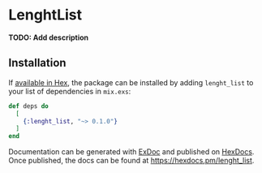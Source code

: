 # LenghtList

**TODO: Add description**

## Installation

If [available in Hex](https://hex.pm/docs/publish), the package can be installed
by adding `lenght_list` to your list of dependencies in `mix.exs`:

```elixir
def deps do
  [
    {:lenght_list, "~> 0.1.0"}
  ]
end
```

Documentation can be generated with [ExDoc](https://github.com/elixir-lang/ex_doc)
and published on [HexDocs](https://hexdocs.pm). Once published, the docs can
be found at <https://hexdocs.pm/lenght_list>.

